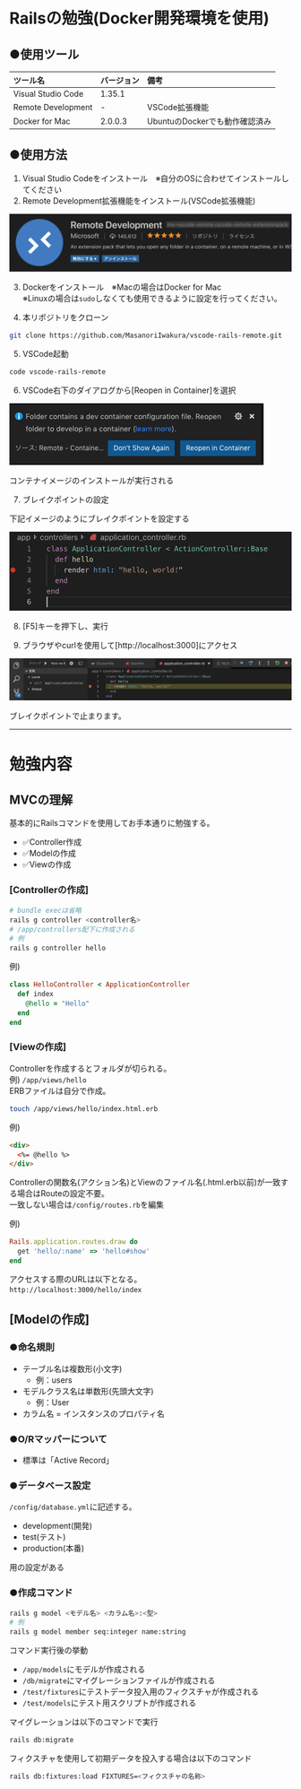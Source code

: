 # Railsの勉強(Docker開発環境を使用)


## ●使用ツール

|ツール名|バージョン|備考|
|:--|:--|:--|
|Visual Studio Code|1.35.1||
|Remote Development|-|VSCode拡張機能|
|Docker for Mac|2.0.0.3|UbuntuのDockerでも動作確認済み|

## ●使用方法

1. Visual Studio Codeをインストール　※自分のOSに合わせてインストールしてください
2. Remote Development拡張機能をインストール(VSCode拡張機能)

![Remote](readme-img/Remote.png)

3. Dockerをインストール　※Macの場合はDocker for Mac  
※Linuxの場合は`sudo`しなくても使用できるように設定を行ってください。

4. 本リポジトリをクローン

```bash
git clone https://github.com/MasanoriIwakura/vscode-rails-remote.git
```

5. VSCode起動

```bash
code vscode-rails-remote
```

6. VSCode右下のダイアログから[Reopen in Container]を選択

![Reopen](readme-img/Reopen.png)

コンテナイメージのインストールが実行される

7. ブレイクポイントの設定

下記イメージのようにブレイクポイントを設定する

![break](readme-img/break-point.png)

8. [F5]キーを押下し、実行

9. ブラウザやcurlを使用して[http://localhost:3000]にアクセス

![debug](readme-img/debug.png)

ブレイクポイントで止まります。

---

# 勉強内容

##  MVCの理解

基本的にRailsコマンドを使用してお手本通りに勉強する。

- ✅Controller作成
- ✅Modelの作成
- ✅Viewの作成

### [Controllerの作成]

```bash
# bundle execは省略
rails g controller <controller名>
# /app/controllers配下に作成される
# 例
rails g controller hello
```

例)

```ruby
class HelloController < ApplicationController
  def index
    @hello = "Hello"
  end
end
```

### [Viewの作成]

Controllerを作成するとフォルダが切られる。  
例) `/app/views/hello`  
ERBファイルは自分で作成。

```bash
touch /app/views/hello/index.html.erb
```

例)

```html
<div>
  <%= @hello %>
</div>
```

Controllerの関数名(アクション名)とViewのファイル名(.html.erb以前)が一致する場合はRouteの設定不要。  
一致しない場合は`/config/routes.rb`を編集

例)

```ruby
Rails.application.routes.draw do
  get 'hello/:name' => 'hello#show'
end
```

アクセスする際のURLは以下となる。  
`http://localhost:3000/hello/index`

## [Modelの作成]

### ●命名規則

- テーブル名は複数形(小文字)
  - 例：users
- モデルクラス名は単数形(先頭大文字)
  - 例：User
- カラム名 = インスタンスのプロパティ名

### ●O/Rマッパーについて

- 標準は「Active Record」

### ●データベース設定

`/config/database.yml`に記述する。

- development(開発)
- test(テスト)
- production(本番)

用の設定がある

### ●作成コマンド

```bash
rails g model <モデル名> <カラム名>:<型>
# 例
rails g model member seq:integer name:string
```

コマンド実行後の挙動

- `/app/models`にモデルが作成される
- `/db/migrate`にマイグレーションファイルが作成される
- `/test/fixtures`にテストデータ投入用のフィクスチャが作成される
- `/test/models`にテスト用スクリプトが作成される

マイグレーションは以下のコマンドで実行

```bash
rails db:migrate
```

フィクスチャを使用して初期データを投入する場合は以下のコマンド

```bash
rails db:fixtures:load FIXTURES=<フィクスチャの名称>
```

